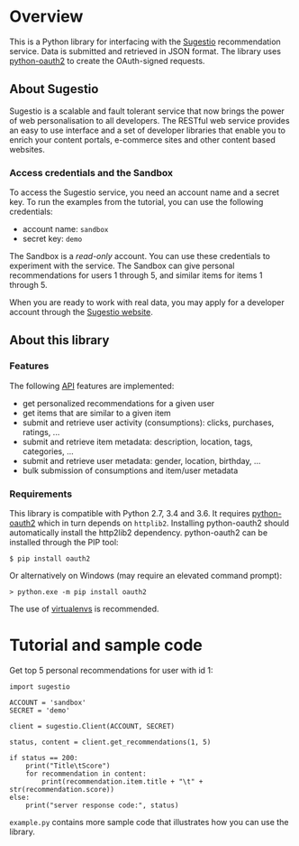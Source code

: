# Overview

This is a Python library for interfacing with the [Sugestio](http://www.sugestio.com) 
recommendation service. Data is submitted and retrieved in JSON format. The library uses
[python-oauth2](http://github.com/simplegeo/python-oauth2) to create the OAuth-signed requests. 

## About Sugestio

Sugestio is a scalable and fault tolerant service that now brings the power of 
web personalisation to all developers. The RESTful web service provides an easy to use 
interface and a set of developer libraries that enable you to enrich 
your content portals, e-commerce sites and other content based websites.

### Access credentials and the Sandbox

To access the Sugestio service, you need an account name and a secret key. 
To run the examples from the tutorial, you can use the following credentials:

* account name: <code>sandbox</code>
* secret key: <code>demo</code>

The Sandbox is a *read-only* account. You can use these credentials to experiment 
with the service. The Sandbox can give personal recommendations for users 1 through 5, 
and similar items for items 1 through 5.

When you are ready to work with real data, you may apply for a developer account through 
the [Sugestio website](http://www.sugestio.com).  

## About this library

### Features

The following [API](http://www.sugestio.com/documentation) features are implemented:

* get personalized recommendations for a given user
* get items that are similar to a given item
* submit and retrieve user activity (consumptions): clicks, purchases, ratings, ...
* submit and retrieve item metadata: description, location, tags, categories, ...
* submit and retrieve user metadata: gender, location, birthday, ...
* bulk submission of consumptions and item/user metadata

### Requirements

This library is compatible with Python 2.7, 3.4 and 3.6. It requires [python-oauth2](https://github.com/joestump/python-oauth2) which in turn depends on <code>httplib2</code>. Installing python-oauth2 should automatically install the http2lib2 dependency. python-oauth2 can be installed through the PIP tool:

    $ pip install oauth2
    
Or alternatively on Windows (may require an elevated command prompt):

    > python.exe -m pip install oauth2
    
The use of [virtualenvs](http://docs.python-guide.org/en/latest/dev/virtualenvs/) is recommended.

# Tutorial and sample code

Get top 5 personal recommendations for user with id 1:

	import sugestio

	ACCOUNT = 'sandbox'
	SECRET = 'demo'

	client = sugestio.Client(ACCOUNT, SECRET)

	status, content = client.get_recommendations(1, 5)

    if status == 200:
        print("Title\tScore")
        for recommendation in content:
            print(recommendation.item.title + "\t" + str(recommendation.score))
    else:
        print("server response code:", status)


<code>example.py</code> contains more sample code that illustrates how you can use the library.

